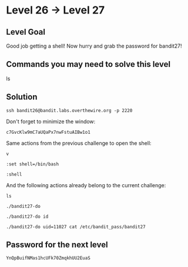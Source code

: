 # Level 26 → Level 27

## Level Goal
Good job getting a shell! Now hurry and grab the password for bandit27!

## Commands you may need to solve this level
ls

## Solution
```
ssh bandit26@bandit.labs.overthewire.org -p 2220
```
Don't forget to minimize the window:
```
c7GvcKlw9mC7aUQaPx7nwFstuAIBw1o1
```
Same actions from the previous challenge to open the shell:
```
v
```
```
:set shell=/bin/bash
```
```
:shell
```
And the following actions already belong to the current challenge:
```
ls
```
```
./bandit27-do
```
```
./bandit27-do id
```
```
./bandit27-do uid=11027 cat /etc/bandit_pass/bandit27
```

## Password for the next level
```
YnQpBuifNMas1hcUFk70ZmqkhUU2EuaS
```
